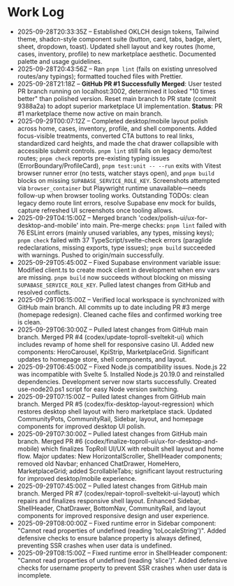 ﻿# Work Log

- 2025-09-28T20:33:35Z – Established OKLCH design tokens, Tailwind theme, shadcn-style component suite (button, card, tabs, badge, alert, sheet, dropdown, toast). Updated shell layout and key routes (home, cases, inventory, profile) to new marketplace aesthetic. Documented palette and usage guidelines.
- 2025-09-28T20:43:56Z – Ran `pnpm lint` (fails on existing unresolved routes/any typings); formatted touched files with Prettier.
- 2025-09-28T21:18Z – **GitHub PR #1 Successfully Merged**: User tested PR branch running on localhost:3002, determined it looked "10 times better" than polished version. Reset main branch to PR state (commit 9388a2a) to adopt superior marketplace UI implementation. **Status**: PR #1 marketplace theme now active on main branch.
- 2025-09-29T00:07:12Z – Completed desktop/mobile layout polish across home, cases, inventory, profile, and shell components. Added focus-visible treatments, converted CTA buttons to real links, standardized card heights, and made the chat drawer collapsible with accessible submit controls. `pnpm lint` still fails on legacy demo/test routes; `pnpm check` reports pre-existing typing issues (ErrorBoundary/ProfileCard), `pnpm test:unit -- --run` exits with Vitest browser runner error (no tests, watcher stays open), and `pnpm build` blocks on missing `SUPABASE_SERVICE_ROLE_KEY`. Screenshots attempted via `browser_container` but Playwright runtime unavailable—needs follow-up when browser tooling works. Outstanding TODOs: clean legacy demo route lint errors, resolve Supabase env mock for builds, capture refreshed UI screenshots once tooling allows.
- 2025-09-29T04:15:00Z – Merged branch 'codex/polish-ui/ux-for-desktop-and-mobile' into main. Pre-merge checks: `pnpm lint` failed with 76 ESLint errors (mainly unused variables, any types, missing keys); `pnpm check` failed with 37 TypeScript/svelte-check errors (paraglide redeclarations, missing exports, type issues); `pnpm build` succeeded with warnings. Pushed to origin/main successfully.
- 2025-09-29T05:45:00Z – Fixed Supabase environment variable issue: Modified client.ts to create mock client in development when env vars are missing. `pnpm build` now succeeds without blocking on missing `SUPABASE_SERVICE_ROLE_KEY`. Pulled latest changes from GitHub and resolved conflicts.
- 2025-09-29T06:15:00Z – Verified local workspace is synchronized with GitHub main branch. All commits up to date including PR #3 merge (homepage redesign). Cleaned cache files and confirmed working tree is clean.
- 2025-09-29T06:30:00Z – Pulled latest changes from GitHub main branch. Merged PR #4 (codex/update-toproll-sveltekit-ui) which includes revamp of home shell for responsive casino UI. Added new components: HeroCarousel, KpiStrip, MarketplaceGrid. Significant updates to homepage store, shell components, and layout.
- 2025-09-29T06:45:00Z – Fixed Node.js compatibility issues. Node.js 22 was incompatible with Svelte 5. Installed Node.js 20.19.0 and reinstalled dependencies. Development server now starts successfully. Created use-node20.ps1 script for easy Node version switching.
- 2025-09-29T07:15:00Z – Pulled latest changes from GitHub main branch. Merged PR #5 (codex/fix-desktop-layout-regression) which restores desktop shell layout with hero marketplace stack. Updated CommunityPots, CommunityRail, Sidebar, layout, and homepage components for improved desktop UI polish.
- 2025-09-29T07:30:00Z – Pulled latest changes from GitHub main branch. Merged PR #6 (codex/finalize-toproll-ui/ux-for-desktop-and-mobile) which finalizes TopRoll UI/UX with rebuilt shell layout and home flow. Major updates: New HorizontalScroller, ShellHeader components; removed old Navbar; enhanced ChatDrawer, HomeHero, MarketplaceGrid; added ScrollableTabs; significant layout restructuring for improved desktop/mobile experience.
- 2025-09-29T07:45:00Z – Pulled latest changes from GitHub main branch. Merged PR #7 (codex/repair-toproll-sveltekit-ui-layout) which repairs and finalizes responsive shell layout. Enhanced Sidebar, ShellHeader, ChatDrawer, BottomNav, CommunityRail, and layout components for improved responsive design and user experience.
- 2025-09-29T08:00:00Z – Fixed runtime error in Sidebar component: "Cannot read properties of undefined (reading 'toLocaleString')". Added defensive checks to ensure balance property is always defined, preventing SSR crashes when user data is undefined.
- 2025-09-29T08:15:00Z – Fixed runtime error in ShellHeader component: "Cannot read properties of undefined (reading 'slice')". Added defensive checks for username property to prevent SSR crashes when user data is incomplete.
